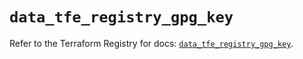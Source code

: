 # `data_tfe_registry_gpg_key`

Refer to the Terraform Registry for docs: [`data_tfe_registry_gpg_key`](https://registry.terraform.io/providers/hashicorp/tfe/0.67.1/docs/data-sources/registry_gpg_key).
